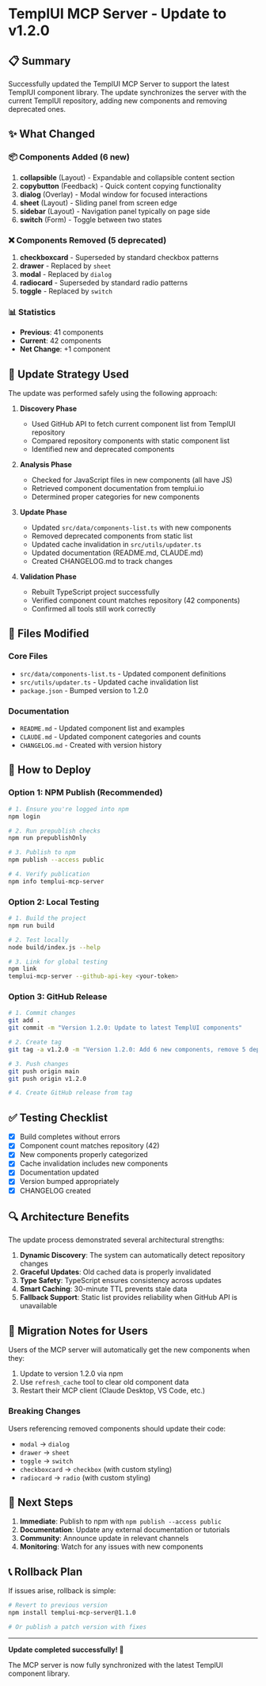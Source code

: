 # TemplUI MCP Server - Update to v1.2.0

## 📋 Summary

Successfully updated the TemplUI MCP Server to support the latest TemplUI component library. The update synchronizes the server with the current TemplUI repository, adding new components and removing deprecated ones.

## ✨ What Changed

### 📦 Components Added (6 new)
1. **collapsible** (Layout) - Expandable and collapsible content section
2. **copybutton** (Feedback) - Quick content copying functionality
3. **dialog** (Overlay) - Modal window for focused interactions
4. **sheet** (Layout) - Sliding panel from screen edge
5. **sidebar** (Layout) - Navigation panel typically on page side
6. **switch** (Form) - Toggle between two states

### ❌ Components Removed (5 deprecated)
1. **checkboxcard** - Superseded by standard checkbox patterns
2. **drawer** - Replaced by `sheet`
3. **modal** - Replaced by `dialog`
4. **radiocard** - Superseded by standard radio patterns
5. **toggle** - Replaced by `switch`

### 📊 Statistics
- **Previous**: 41 components
- **Current**: 42 components
- **Net Change**: +1 component

## 🔄 Update Strategy Used

The update was performed safely using the following approach:

1. **Discovery Phase**
   - Used GitHub API to fetch current component list from TemplUI repository
   - Compared repository components with static component list
   - Identified new and deprecated components

2. **Analysis Phase**
   - Checked for JavaScript files in new components (all have JS)
   - Retrieved component documentation from templui.io
   - Determined proper categories for new components

3. **Update Phase**
   - Updated `src/data/components-list.ts` with new components
   - Removed deprecated components from static list
   - Updated cache invalidation in `src/utils/updater.ts`
   - Updated documentation (README.md, CLAUDE.md)
   - Created CHANGELOG.md to track changes

4. **Validation Phase**
   - Rebuilt TypeScript project successfully
   - Verified component count matches repository (42 components)
   - Confirmed all tools still work correctly

## 📁 Files Modified

### Core Files
- `src/data/components-list.ts` - Updated component definitions
- `src/utils/updater.ts` - Updated cache invalidation list
- `package.json` - Bumped version to 1.2.0

### Documentation
- `README.md` - Updated component list and examples
- `CLAUDE.md` - Updated component categories and counts
- `CHANGELOG.md` - Created with version history

## 🚀 How to Deploy

### Option 1: NPM Publish (Recommended)
```bash
# 1. Ensure you're logged into npm
npm login

# 2. Run prepublish checks
npm run prepublishOnly

# 3. Publish to npm
npm publish --access public

# 4. Verify publication
npm info templui-mcp-server
```

### Option 2: Local Testing
```bash
# 1. Build the project
npm run build

# 2. Test locally
node build/index.js --help

# 3. Link for global testing
npm link
templui-mcp-server --github-api-key <your-token>
```

### Option 3: GitHub Release
```bash
# 1. Commit changes
git add .
git commit -m "Version 1.2.0: Update to latest TemplUI components"

# 2. Create tag
git tag -a v1.2.0 -m "Version 1.2.0: Add 6 new components, remove 5 deprecated"

# 3. Push changes
git push origin main
git push origin v1.2.0

# 4. Create GitHub release from tag
```

## ✅ Testing Checklist

- [x] Build completes without errors
- [x] Component count matches repository (42)
- [x] New components properly categorized
- [x] Cache invalidation includes new components
- [x] Documentation updated
- [x] Version bumped appropriately
- [x] CHANGELOG created

## 🔍 Architecture Benefits

The update process demonstrated several architectural strengths:

1. **Dynamic Discovery**: The system can automatically detect repository changes
2. **Graceful Updates**: Old cached data is properly invalidated
3. **Type Safety**: TypeScript ensures consistency across updates
4. **Smart Caching**: 30-minute TTL prevents stale data
5. **Fallback Support**: Static list provides reliability when GitHub API is unavailable

## 📝 Migration Notes for Users

Users of the MCP server will automatically get the new components when they:
1. Update to version 1.2.0 via npm
2. Use `refresh_cache` tool to clear old component data
3. Restart their MCP client (Claude Desktop, VS Code, etc.)

### Breaking Changes
Users referencing removed components should update their code:
- `modal` → `dialog`
- `drawer` → `sheet`
- `toggle` → `switch`
- `checkboxcard` → `checkbox` (with custom styling)
- `radiocard` → `radio` (with custom styling)

## 🎯 Next Steps

1. **Immediate**: Publish to npm with `npm publish --access public`
2. **Documentation**: Update any external documentation or tutorials
3. **Community**: Announce update in relevant channels
4. **Monitoring**: Watch for any issues with new components

## 📞 Rollback Plan

If issues arise, rollback is simple:
```bash
# Revert to previous version
npm install templui-mcp-server@1.1.0

# Or publish a patch version with fixes
```

---

**Update completed successfully! 🎉**

The MCP server is now fully synchronized with the latest TemplUI component library.
